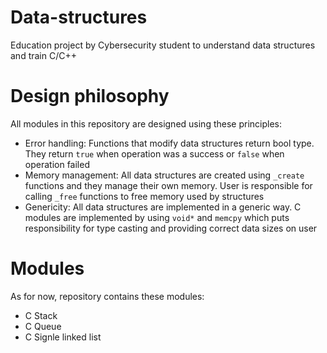 # Data-structures
Education project by Cybersecurity student to understand data structures and train C/C++

# Design philosophy
All modules in this repository are designed using these principles:
- Error handling: Functions that modify data structures return bool type. They return ```true``` when operation was a success or ```false``` when operation failed
- Memory management: All data structures are created using ```_create``` functions and they manage their own memory. User is responsible for calling ```_free``` functions to free memory used by structures
- Genericity: All data structures are implemented in a generic way. C modules are implemented by using ```void*``` and ```memcpy``` which puts responsibility for type casting and providing correct data sizes on user

# Modules
As for now, repository contains these modules:
- C Stack
- C Queue
- C Signle linked list